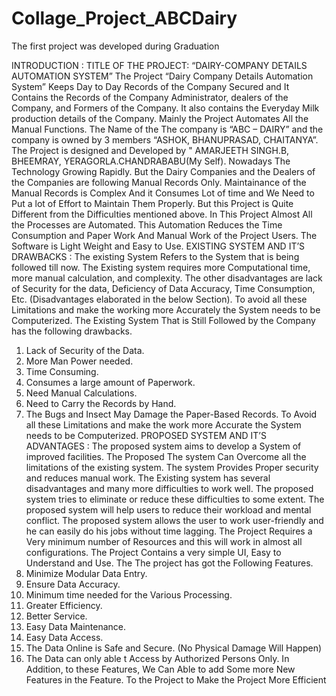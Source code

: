 # Collage_Project_ABCDairy
The first project was developed during Graduation

INTRODUCTION :
TITLE OF THE PROJECT: “DAIRY-COMPANY DETAILS AUTOMATION SYSTEM”
The Project “Dairy Company Details Automation System” Keeps Day to Day Records of 
the Company Secured and It Contains the Records of the Company Administrator, dealers of the 
Company, and Formers of the Company. It also contains the Everyday Milk production details of 
the Company. Mainly the Project Automates All the Manual Functions. The Name of the 
The company is “ABC – DAIRY” and the company is owned by 3 members “ASHOK,
BHANUPRASAD, CHAITANYA”. The Project is designed and Developed by " AMARJEETH 
SINGH.B, BHEEMRAY, YERAGORLA.CHANDRABABU(My Self).
Nowadays The Technology Growing Rapidly. But the Dairy Companies and the Dealers 
of the Companies are following Manual Records Only. Maintainance of the Manual Records is 
Complex And it Consumes Lot of time and We Need to Put a lot of Effort to Maintain Them 
Properly.
But this Project is Quite Different from the Difficulties mentioned above. In This Project 
Almost All the Processes are Automated. This Automation Reduces the Time Consumption and 
Paper Work And Manual Work of the Project Users. The Software is Light Weight and Easy to 
Use.
EXISTING SYSTEM AND IT’S DRAWBACKS :
The existing System Refers to the System that is being followed till now. The Existing 
system requires more Computational time, more manual calculation, and complexity. The 
other disadvantages are lack of Security for the data, Deficiency of Data Accuracy, Time 
Consumption, Etc. (Disadvantages elaborated in the below Section). To avoid all these 
Limitations and make the working more Accurately the System needs to be Computerized. 
The Existing System That is Still Followed by the Company has the following 
drawbacks.
1) Lack of Security of the Data.
2) More Man Power needed.
3) Time Consuming.
4) Consumes a large amount of Paperwork.
5) Need Manual Calculations.
6) Need to Carry the Records by Hand.
7) The Bugs and Insect May Damage the Paper-Based Records.
To Avoid all these Limitations and make the work more Accurate the System needs 
to be Computerized.
PROPOSED SYSTEM AND IT’S ADVANTAGES :
The proposed system aims to develop a System of improved facilities. The Proposed 
The system Can Overcome all the limitations of the existing system. The system Provides Proper 
security and reduces manual work. The Existing system has several disadvantages and many 
more difficulties to work well. The proposed system tries to eliminate or reduce these difficulties 
to some extent. The proposed system will help users to reduce their workload and mental 
conflict. The proposed system allows the user to work user-friendly and he can easily do his jobs 
without time lagging.
The Project Requires a Very minimum number of Resources and this will work in almost 
all configurations. The Project Contains a very simple UI, Easy to Understand and Use. The 
The project has got the Following Features.
1) Minimize Modular Data Entry.
2) Ensure Data Accuracy.
3) Minimum time needed for the Various Processing.
4) Greater Efficiency.
5) Better Service.
6) Easy Data Maintenance.
7) Easy Data Access.
8) The Data Online is Safe and Secure. (No Physical Damage Will Happen)
9) The Data can only able t Access by Authorized Persons Only.
In Addition, to these Features, We Can Able to add Some more New Features in the 
Feature. To the Project to Make the Project More Efficient
